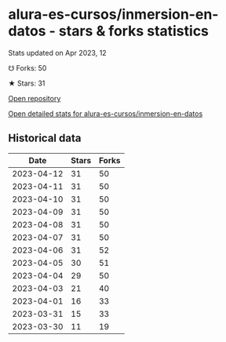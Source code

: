 # alura-es-cursos/inmersion-en-datos - stars & forks statistics

Stats updated on Apr 2023, 12

☋ Forks: 50

★ Stars: 31

[Open repository](https://github.com/alura-es-cursos/inmersion-en-datos)

[Open detailed stats for alura-es-cursos/inmersion-en-datos](https://reviewgithub.com/rep/alura-es-cursos/inmersion-en-datos)

## Historical data
| Date | Stars | Forks |
|------|-------|-------|
| 2023-04-12 | 31 | 50 | 
| 2023-04-11 | 31 | 50 | 
| 2023-04-10 | 31 | 50 | 
| 2023-04-09 | 31 | 50 | 
| 2023-04-08 | 31 | 50 | 
| 2023-04-07 | 31 | 50 | 
| 2023-04-06 | 31 | 52 | 
| 2023-04-05 | 30 | 51 | 
| 2023-04-04 | 29 | 50 | 
| 2023-04-03 | 21 | 40 | 
| 2023-04-01 | 16 | 33 | 
| 2023-03-31 | 15 | 33 | 
| 2023-03-30 | 11 | 19 | 

